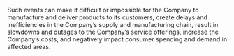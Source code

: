 Such  events  can  make  it  difficult  or  impossible  for  the  Company  to  manufacture  and  deliver  products  to  its  customers,  create
delays and inefficiencies in the Company’s supply and manufacturing chain, result in slowdowns and outages to the Company’s
service offerings, increase the Company’s costs, and negatively impact consumer spending and demand in affected areas.